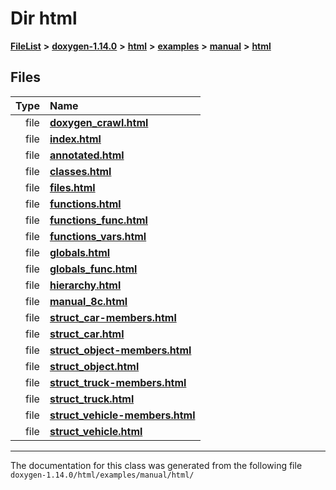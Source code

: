 

# Dir html



[**FileList**](files.md) **>** [**doxygen-1.14.0**](dir_9d5bad020669189c90cda983471be5d0.md) **>** [**html**](dir_05d1fd8a7cdd04f638f8b23196de02e2.md) **>** [**examples**](dir_aa52e73a32d193037813a53dcfe817b6.md) **>** [**manual**](dir_cffcf8ecdc9e4351f3d375d77f7d7b79.md) **>** [**html**](dir_c841af69762a58cc9952eb769df9ebbd.md)












## Files

| Type | Name |
| ---: | :--- |
| file | [**doxygen\_crawl.html**](examples_2manual_2html_2doxygen__crawl_8html.md) <br> |
| file | [**index.html**](examples_2manual_2html_2index_8html.md) <br> |
| file | [**annotated.html**](manual_2html_2annotated_8html.md) <br> |
| file | [**classes.html**](manual_2html_2classes_8html.md) <br> |
| file | [**files.html**](manual_2html_2files_8html.md) <br> |
| file | [**functions.html**](manual_2html_2functions_8html.md) <br> |
| file | [**functions\_func.html**](manual_2html_2functions__func_8html.md) <br> |
| file | [**functions\_vars.html**](manual_2html_2functions__vars_8html.md) <br> |
| file | [**globals.html**](manual_2html_2globals_8html.md) <br> |
| file | [**globals\_func.html**](manual_2html_2globals__func_8html.md) <br> |
| file | [**hierarchy.html**](manual_2html_2hierarchy_8html.md) <br> |
| file | [**manual\_8c.html**](manual__8c_8html.md) <br> |
| file | [**struct\_car-members.html**](struct__car-members_8html.md) <br> |
| file | [**struct\_car.html**](struct__car_8html.md) <br> |
| file | [**struct\_object-members.html**](struct__object-members_8html.md) <br> |
| file | [**struct\_object.html**](struct__object_8html.md) <br> |
| file | [**struct\_truck-members.html**](struct__truck-members_8html.md) <br> |
| file | [**struct\_truck.html**](struct__truck_8html.md) <br> |
| file | [**struct\_vehicle-members.html**](struct__vehicle-members_8html.md) <br> |
| file | [**struct\_vehicle.html**](struct__vehicle_8html.md) <br> |



























































------------------------------
The documentation for this class was generated from the following file `doxygen-1.14.0/html/examples/manual/html/`

